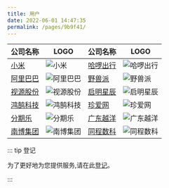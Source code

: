 ```yaml
---
title: 用户
date: 2022-06-01 14:47:35
permalink: /pages/9b9f41/
---
```


| 公司名称                                                | LOGO                                | 公司名称                                 | LOGO                                |
| ------------------------------------------------------- | ----------------------------------- | ---------------------------------------- | ----------------------------------- |
| [小米](https://mi.com)                                  | ![小米](/img/users/mi.png)          | [哈啰出行](https://www.hello-inc.com)    | ![哈啰出行](/img/users/hello.png)   |
| [阿里巴巴](https://www.alibabagroup.com/cn/global/home) | ![阿里巴巴](/img/users/alibaba.png) | [野兽派](https://www.thebeastshop.com)   | ![野兽派](/img/users/beast.png)     |
| [视源股份](http://www.cvte.com)                         | ![视源股份](/img/users/sygf.png)    | [启明星辰](https://www.venustech.com.cn) | ![启明星辰](/img/users/qmxc.png)    |
| [鸿鹄科技](http://www.swanit.cn)                        | ![鸿鹄科技](/img/users/hhkj.png)    | [珍爱网](https://www.zhenai.com)         | ![珍爱网](/img/users/zhenai.png)    |
| [分期乐](http://www.fenqile.com)                        | ![分期乐](/img/users/fenqi.png)     | [广东越洋](http://www.cenyy.com/)        | ![广东越洋](/img/users/yueyang.png) |
| [南博集团](http://www.gdnanbo.com/)                     | ![南博集团](/img/users/nanbo.png)   | [同程数科](https://lydigi.com)           | ![同程数科](/img/users/tcsk.png)    |

::: tip 登记

为了更好地为您提供服务,请在此[登记](https://gitee.com/dromara/liteFlow/issues/I3CM7N)。

:::